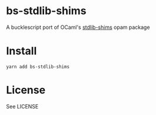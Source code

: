 # bs-stdlib-shims

A bucklescript port of OCaml's [stdlib-shims][1] opam package


# Install

```
yarn add bs-stdlib-shims
```


# License

See LICENSE


[1]: https://opam.ocaml.org/packages/stdlib-shims

